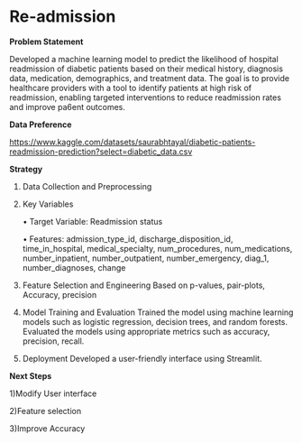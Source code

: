 # Re-admission

**Problem Statement**

Developed a machine learning model to predict the likelihood of hospital readmission of diabetic patients based on their medical history, diagnosis data, medication, demographics, and treatment data. The goal is to provide healthcare providers with a tool to identify patients at high risk of readmission, enabling targeted interventions to reduce readmission rates and improve pa6ent outcomes.

**Data Preference**

https://www.kaggle.com/datasets/saurabhtayal/diabetic-patients-readmission-prediction?select=diabetic_data.csv 

**Strategy**

1. Data Collection and Preprocessing

2. Key Variables

    • Target Variable: Readmission status

    • Features: admission_type_id, discharge_disposition_id, time_in_hospital, medical_specialty,   num_procedures, num_medications, number_inpatient, number_outpatient, number_emergency, diag_1, number_diagnoses, change

3. Feature Selection and Engineering
   Based on p-values, pair-plots, Accuracy, precision

4. Model Training and Evaluation
   Trained the model using machine learning models such as logistic regression, decision trees, and random forests.
   Evaluated the models using appropriate metrics such as accuracy, precision, recall.

5. Deployment
   Developed a user-friendly interface using Streamlit.

**Next Steps**

1)Modify User interface

2)Feature selection

3)Improve Accuracy

 
 
